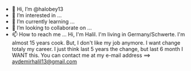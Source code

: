 - 👋 Hi, I’m @halobey13
- 👀 I’m interested in ...
- 🌱 I’m currently learning ...
- 💞️ I’m looking to collaborate on ...
- 📫 How to reach me ...
Hi, I'm Halil. I'm living in Germany/Schwerte. I'm almost 15 years cook. But, I don't like my job anymore. I want change totaly my career. I just think last 5 years
the change, but last 6 month I WANT this. You can contact me at my e-mail address ==> aydemirhalil13@gmail.com
<!---
halobey13/halobey13 is a ✨ special ✨ repository because its `README.md` (this file) appears on your GitHub profile.
You can click the Preview link to take a look at your changes.
--->

